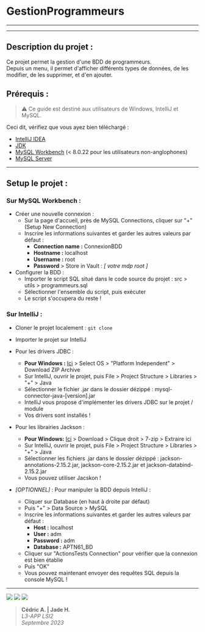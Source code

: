 GestionProgrammeurs
===================

-------------------

-------------------

## Description du projet :

Ce projet permet la gestion d'une BDD de programmeurs.<br>
Depuis un menu, il permet d'afficher différents types de données, de les modifier, de les supprimer, et d'en ajouter.


## Prérequis :

>⚠️ Ce guide est destiné aux utilisateurs de Windows, IntelliJ et MySQL.

Ceci dit, vérifiez que vous ayez bien téléchargé :
+ [IntelliJ IDEA](https://www.jetbrains.com/idea/download/?section=windows)
+ [JDK](https://www.jetbrains.com/idea/guide/tips/download-jdk/)
+ [MySQL Workbench](https://dev.mysql.com/downloads/workbench/) (< 8.0.22 pour les utilisateurs non-anglophones)
+ [MySQL Server](https://dev.mysql.com/downloads/mysql/)
-----------------
## Setup le projet :


### Sur MySQL Workbench :

+ Créer une nouvelle connexion :
  + Sur la page d'accueil, près de MySQL Connections, cliquer sur "+" (Setup New Connection)
  + Inscrire les informations suivantes et garder les autres valeurs par défaut :
    + **Connection name :** ConnexionBDD
    + **Hostname :** localhost
    + **Username :** root
    + **Password** > Store in Vault : *[ votre mdp root ]*
+ Configurer la BDD :
  + Importer le script SQL situé dans le code source du projet : src > utils > programmeurs.sql
  + Sélectionner l'ensemble du script, puis exécuter
  + Le script s'occupera du reste !

### Sur IntelliJ : 
+ Cloner le projet localement : `git clone`
+ Importer le projet sur IntelliJ
+ Pour les drivers JDBC :
  + **Pour Windows :** [Ici](https://dev.mysql.com/downloads/connector/j/) > Select OS > "Platform Independent" > Download ZIP Archive
  + Sur IntelliJ, ouvrir le projet, puis File > Project Structure > Libraries > "+" > Java
  + Sélectionner le fichier .jar dans le dossier dézippé : mysql-connector-java-[version].jar
  + IntelliJ vous propose d'implémenter les drivers JDBC sur le projet / module
  + Vos drivers sont installés !
+ Pour les librairies Jackson :
  + **Pour Windows:** [Ici](https://jar-download.com/artifacts/com.fasterxml.jackson.core) > Download > Clique droit > 7-zip > Extraire ici
  + Sur IntelliJ, ouvrir le projet, puis File > Project Structure > Libraries > "+" > Java
  + Sélectionner les fichiers .jar dans le dossier dézippé : jackson-annotations-2.15.2.jar, jackson-core-2.15.2.jar et jackson-databind-2.15.2.jar
  + Vous pouvez utiliser Jacskon !

+ *[OPTIONNEL]* : Pour manipuler la BDD depuis IntelliJ :
  + Cliquer sur Database (en haut à droite par défaut)
  + Puis "+" > Data Source > MySQL
  + Inscrire les informations suivantes et garder les autres valeurs par défaut :
    + **Host :** localhost
    + **User :** adm
    + **Password :** adm
    + **Database :** APTN61_BD
  + Cliquer sur "ActionsTests Connection" pour vérifier que la connexion est bien établie
  + Puis "OK"
  + Vous pouvez maintenant envoyer des requêtes SQL depuis la console MySQL !

----------

<p>
    <img src="https://img.shields.io/badge/Java-11.0.11-orange?style=for-the-badge"/>
    <img src="https://img.shields.io/badge/IntelliJ-2021.1.2-blue?style=for-the-badge&logo=intellij-idea"/>
    <img src="https://img.shields.io/badge/MySQL-8.0.25-blue?style=for-the-badge&logo=mysql"/>
</p>

> **Cédric A.  | Jade H.** <br>
> *L3-APP LSI2* <br>
> *Septembre 2023* <br>
